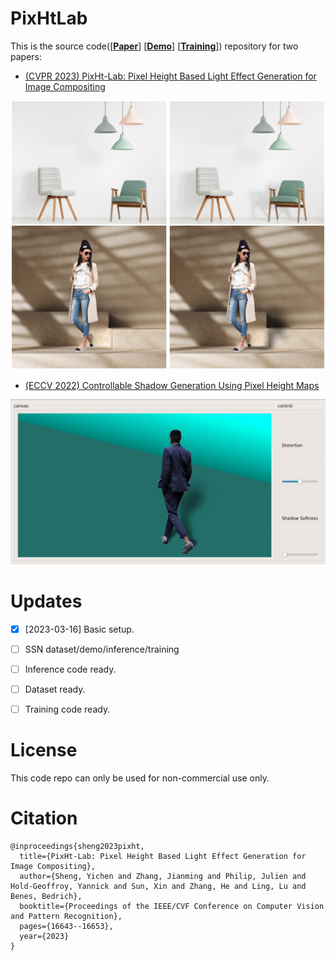 # PixHtLab 
This is the source code([[**Paper**](https://arxiv.org/pdf/2303.00137.pdf)]  [[**Demo**](#inference)]  [[**Training**](#training)]) repository for two papers:  


* [(CVPR 2023) PixHt-Lab: Pixel Height Based Light Effect Generation for Image Compositing](https://arxiv.org/pdf/2303.00137.pdf)

<p align="center">
  <img src="Figs/more_results2.png" />
</p>
 
* [(ECCV 2022) Controllable Shadow Generation Using Pixel Height Maps](https://arxiv.org/pdf/2207.05385.pdf)

<p align="center">
  <img src="Figs/SSG.gif" />
</p>


# Updates
- [x] [2023-03-16] Basic setup. 
- [ ] SSN dataset/demo/inference/training 
- [ ] Inference code ready. 
- [ ] Dataset ready. 
- [ ] Training code ready. 


# License
This code repo can only be used for non-commercial use only. 

# Citation
```
@inproceedings{sheng2023pixht,
  title={PixHt-Lab: Pixel Height Based Light Effect Generation for Image Compositing},
  author={Sheng, Yichen and Zhang, Jianming and Philip, Julien and Hold-Geoffroy, Yannick and Sun, Xin and Zhang, He and Ling, Lu and Benes, Bedrich},
  booktitle={Proceedings of the IEEE/CVF Conference on Computer Vision and Pattern Recognition},
  pages={16643--16653},
  year={2023}
}
```


